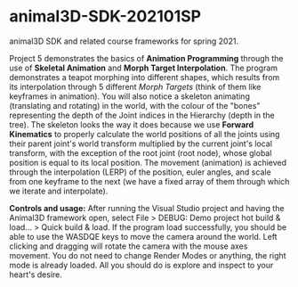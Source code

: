 # animal3D-SDK-202101SP
animal3D SDK and related course frameworks for spring 2021.

Project 5 demonstrates the basics of **Animation Programming** through the use of **Skeletal Animation** and **Morph Target Interpolation**. The program demonstrates a teapot morphing into different shapes, which results from its interpolation through 5 different *Morph Targets* (think of them like keyframes in animation). You will also notice a skeleton animating (translating and rotating) in the world, with the colour of the "bones" representing the depth of the Joint indices in the Hierarchy (depth in the tree). The skeleton looks the way it does because we use **Forward Kinematics** to properly calculate the world positions of all the joints using their parent joint's world transform multiplied by the current joint's local transform, with the exception of the root joint (root node), whose global position is equal to its local position. The movement (animation) is achieved through the interpolation (LERP) of the position, euler angles, and scale from one keyframe to the next (we have a fixed array of them through which we iterate and interpolate).


**Controls and usage:** After running the Visual Studio project and having the Animal3D framework open, select File > DEBUG: Demo project hot build & load... > Quick build & load. If the program load successfully, you should be able to use the WASDQE keys to move the camera around the world. Left clicking and dragging will rotate the camera with the mouse axes movement. You do not need to change Render Modes or anything, the right mode is already loaded. All you should do is explore and inspect to your heart's desire.
